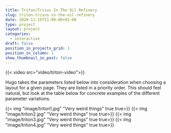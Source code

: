 ```yaml
---
title: Triton/Trisus In The Oil Refinery
slug: triton-trisus-in-the-oil-refinery
date: 2020-11-15T21:09:00+01:00
type: project
layout: project
categories:
  - interactive
draft: false
position_in_projects_grid: 1
position_in_column: 1
show_thumbnail_in_post: false
---
```

{{< video src="video/triton-video">}}

Hugo takes the parameters listed below into consideration when choosing a layout for a given page. They are listed in a priority order. This should feel natural, but look at the table below for concrete examples of the different parameter variations.

{{< img "image/triton1.jpg" "Very weird things" true true>}}
{{< img "image/triton2.jpg" "Very weird things" true true>}}
{{< img "image/triton3.jpg" "Very weird things" true true>}}
{{< img "image/triton4.jpg" "Very weird things" true true>}}


